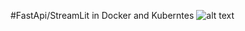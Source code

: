 #FastApi/StreamLit in Docker and Kuberntes
![alt text](https://www.google.fr/url?sa=i&url=https%3A%2F%2Fbetterprogramming.pub%2Fpython-fastapi-kubernetes-gcp-296e0dc3abb6&psig=AOvVaw0uQb1O7IoAJyXTYv0hq_ve&ust=1637248817659000&source=images&cd=vfe&ved=0CAsQjRxqFwoTCJi0s7XZn_QCFQAAAAAdAAAAABAD)

